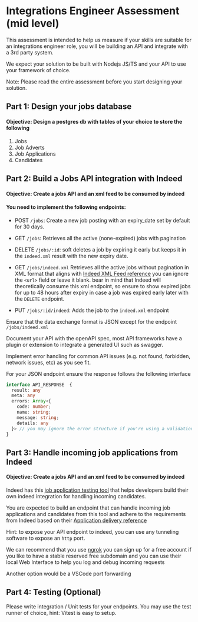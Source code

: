 # Integrations Engineer Assessment (mid level)

This assessment is intended to help us measure if your skills are suitable for an integrations engineer role, you will be building an API and integrate with a 3rd party system.

We expect your solution to be built with Nodejs JS/TS and your API to use your framework of choice. 

Note: Please read the entire assessment before you start designing your solution.


## Part 1: Design your jobs database
#### Objective: Design a postgres db with tables of your choice to store the following

1. Jobs
2. Job Adverts
2. Job Applications
3. Candidates


## Part 2: Build a Jobs API integration with Indeed
####  Objective: Create a jobs API and an xml feed to be consumed by indeed

#### You need to implement the following endpoints:
- POST `/jobs`: Create a new job posting with an expiry_date set by default for 30 days.

- GET `/jobs`: Retrieves all the active (none-expired) jobs with pagination

- DELETE `/jobs/:id`: soft deletes a job by expiring it early but keeps it in the `indeed.xml` result with the new expiry date.

- GET `/jobs/indeed.xml` Retrieves all the active jobs without pagination in XML format that aligns with [Indeed XML Feed reference](https://docs.indeed.com/indeed-apply/xml-feed)  you can ignore the `<url>` field or leave it blank. bear in mind that Indeed will theoretically consume this xml endpoint, so ensure to show expired jobs for up to 48 hours after expiry in case a job was expired early later with the `DELETE` endpoint. 

- PUT `/jobs/:id/indeed`: Adds the job to the `indeed.xml` endpoint

Ensure that the data exchange format is JSON except for the endpoint `/jobs/indeed.xml`

Document your API with the openAPI spec, most API frameworks have a plugin or extension to integrate a generated UI such as swagger.

Implement error handling for common API issues (e.g. not found, forbidden, network issues, etc) as you see fit.

For your JSON endpoint ensure the response follows the following interface

```ts
interface API_RESPONSE  {
  result: any
  meta: any
  errors: Array<{
    code: number;
    name: string;
    message: string;
    details: any
  }> // you may ignore the error structure if you're using a validation library like typbox, zod, joi, etc but if you manage to transform the default validation errors that would be a plus ;) 
}
```


## Part 3: Handle incoming job applications from Indeed
####  Objective: Create a jobs API and an xml feed to be consumed by indeed

Indeed has this [job application testing tool](https://integration.apply.indeed.com/xml-configuration-test) that helps developers build their own indeed integration for handling incoming candidates.

You are expected to build an endpoint that can handle incoming job applications and candidates from this tool and adhere to the requirements from Indeed based on their [Application delivery reference](https://docs.indeed.com/indeed-apply/application-delivery)

Hint: to expose your API endpoint to indeed, you can use any tunneling software to expose an `http` port.

We can recommend that you use [ngrok](https://ngrok.com/) you can sign up for a free account if you like to have a stable reserved free subdomain and you can use their local Web Interface to help you log and debug incoming requests

Another option would be a VSCode port forwarding


## Part 4: Testing (Optional)
Please write integration / Unit tests for your endpoints.
You may use the test runner of choice, hint: Vitest is easy to setup.
